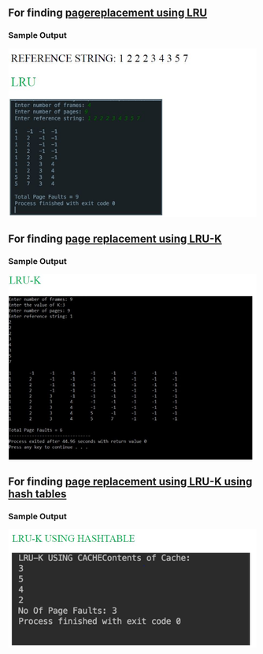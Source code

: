 ## For finding [pagereplacement using LRU]()

### Sample Output
![LRU output](https://github.com/Kartikay77/Resume/blob/main/Operating%20System/LRU.JPG?raw=true)

## For finding [page replacement using LRU-K](https://github.com/Kartikay77/Resume/blob/main/Operating%20System/OS_LRU-K.c)

### Sample Output
![LRU-K output](https://github.com/Kartikay77/Resume/blob/main/Operating%20System/LRU-K.JPG?raw=true)

## For finding [page replacement using LRU-K using hash tables](https://github.com/Kartikay77/Resume/blob/main/Operating%20System/OS%20LRU-K%20USING%20HASHTABLE.c)

### Sample Output
![LRU-K using hash tables](https://github.com/Kartikay77/Resume/blob/main/Operating%20System/LRU-K%20using%20hashtables.JPG?raw=true)
